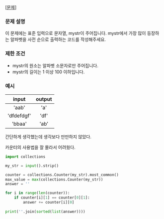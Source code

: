 [[문제](https://programmers.co.kr/learn/courses/4008/lessons/13246)]



### 문제 설명

이 문제에는 표준 입력으로 문자열, mystr이 주어집니다. mystr에서 가장 많이 등장하는 알파벳을 사전 순으로 출력하는 코드를 작성해주세요.

### 제한 조건

- mystr의 원소는 알파벳 소문자로만 주어집니다.
- mystr의 길이는 1 이상 100 이하입니다.

### 예시

| input | output |
| :---------: | :---: |
|    'aab'     |  'a'   |
|  'dfdefdgf'  |  'df'  |
|    'bbaa'    |  'ab'  |



간단하게 생각했는데 생각보다 만만하지 않았다.

카운터의 사용법을 잘 몰라서 어려웠다.


```python
import collections

my_str = input().strip()

counter = collections.Counter(my_str).most_common()
max_value = max(collections.Counter(my_str))
answer = ''

for i in range(len(counter)):
    if counter[i][1] == counter[0][1]:
        answer += counter[i][0]
        
print(''.join(sorted(list(answer))))
```

